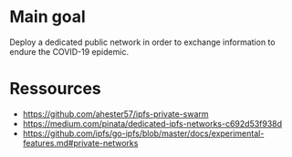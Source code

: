 # Main goal

Deploy a dedicated public network in order to exchange information to endure the COVID-19 epidemic.

# Ressources

- https://github.com/ahester57/ipfs-private-swarm
- https://medium.com/pinata/dedicated-ipfs-networks-c692d53f938d
- https://github.com/ipfs/go-ipfs/blob/master/docs/experimental-features.md#private-networks
